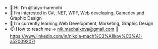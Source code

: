 - 👋 Hi, I’m @taiyo-harenohi
- 👀 I’m interested in C#, .NET, WPF, Web developing, Gamedev and Graphic Design
- 🌱 I’m currently learning Web Development, Marketing, Graphic Design
- 📫 How to reach me -> nik.machalkova@gmail.com || https://www.linkedin.com/in/nikola-mach%C3%A1lkov%C3%A1-a52009207/

<!---
taiyo-harenohi/taiyo-harenohi is a ✨ special ✨ repository because its `README.md` (this file) appears on your GitHub profile.
You can click the Preview link to take a look at your changes.
--->
